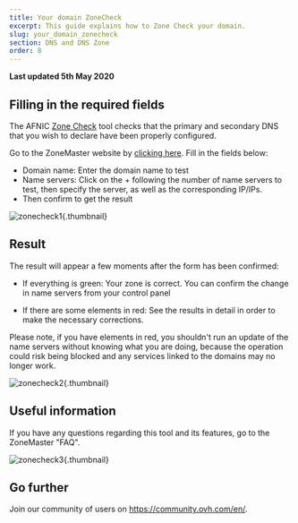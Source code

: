 ```yaml
---
title: Your domain ZoneCheck
excerpt: This guide explains how to Zone Check your domain.
slug: your_domain_zonecheck
section: DNS and DNS Zone
order: 8
---
```


**Last updated 5th May 2020**


## Filling in the required fields
The AFNIC [Zone Check](https://zonemaster.fr/) tool checks that the primary and secondary DNS that you wish to declare have been properly configured. 

Go to the ZoneMaster website by [clicking here](https://zonemaster.fr/domain_check). Fill in the fields below:

- Domain name: Enter the domain name to test
- Name servers: Click on the + following the number of name servers to test, then specify the server, as well as the corresponding IP/IPs. 
- Then confirm to get the result


![zonecheck1](images/img_3213.jpg){.thumbnail}


## Result
The result will appear a few moments after the form has been confirmed:


- If everything is green: Your zone is correct. You can confirm the change in name servers from your control panel

- If there are some elements in red: See the results in detail in order to make the necessary corrections. 

Please note, if you have elements in red, you shouldn't run an update of the name servers without knowing what you are doing, because the operation could risk being blocked and any services linked to the domains may no longer work.

![zonecheck2](images/img_3211.jpg){.thumbnail}


## Useful information
If you have any questions regarding this tool and its features, go to the ZoneMaster "FAQ".

![zonecheck3](images/img_3212.jpg){.thumbnail}

## Go further

Join our community of users on <https://community.ovh.com/en/>.
